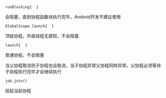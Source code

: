 ```
runBlocking{  }
```
会阻塞，直到协程函数块执行完毕，Android开发不建议使用

```
GlobalScope.launch{  }
```
顶级协程，外层线程无感知，不会阻塞.

```
launch{  }
```
普通协程，不会阻塞

当父协程取消则子协程也会取消，当子协程异常父协程同样异常。父协程必须等待子协程执行完毕才会继续执行

```
job.join()
```
挂起当前协程

